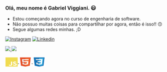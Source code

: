 ### Olá, meu nome é Gabriel Viggiani. 😃

- Estou começando agora no curso de engenharia de software.
- Não possuo muitas coisas para compartilhar por agora, então é isso!! 🙃
- Segue algumas redes minhas. ;D

[![Instagram](https://img.shields.io/badge/Instagram-E4405F?style=for-the-badge&logo=instagram&logoColor=white)](https://www.instagram.com/gabriel_viggiani)
[![Linkedin](https://img.shields.io/badge/LinkedIn-0077B5?style=for-the-badge&logo=linkedin&logoColor=white)](https://www.linkedin.com/in/gabrielviggiani/)

 <div>
   <a href="https://github.com/gabrielviggianih">
   <img height="180em" src="https://github-readme-stats.vercel.app/api?username=gabrielviggianih&show_icons=true&theme=merko&include_all_commits=true&count_private=true"/>
   <img height="180em" src="https://github-readme-stats.vercel.app/api/top-langs/?username=gabrielviggianih&layout=compact&langs_count=6&theme=merko"/>

</div>
<div style="display: inline_block"><br>
  <img align="center" alt="Js" height="30" width="40" src="https://raw.githubusercontent.com/devicons/devicon/master/icons/javascript/javascript-plain.svg">
  <img align="center" alt="HTML" height="30" width="40" src="https://raw.githubusercontent.com/devicons/devicon/master/icons/html5/html5-original.svg">
  <img align="center" alt="CSS" height="30" width="40" src="https://raw.githubusercontent.com/devicons/devicon/master/icons/css3/css3-original.svg">
</div>
 
 <br>


</div>
